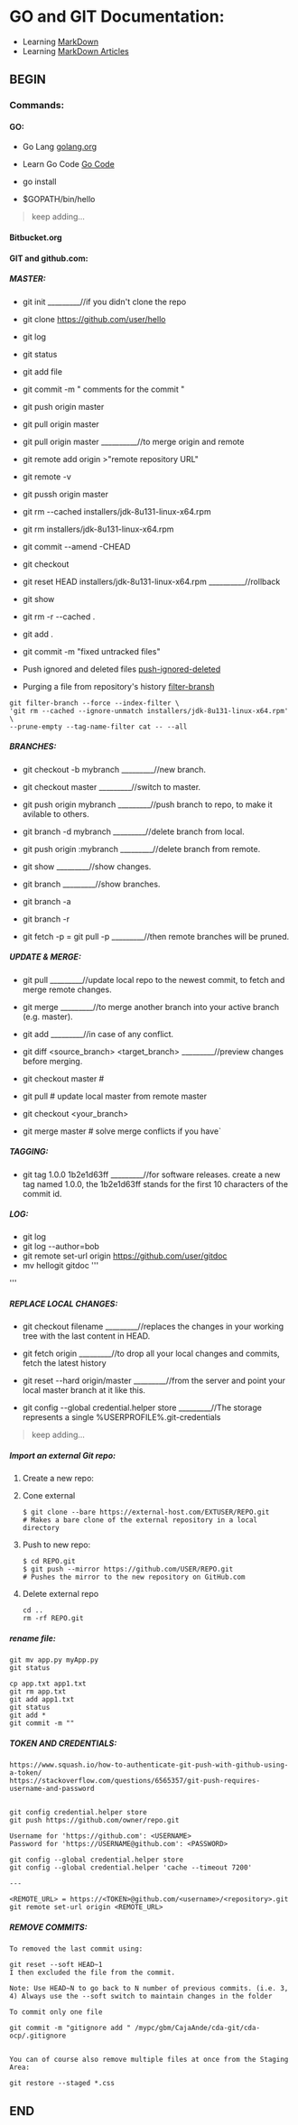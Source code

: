 # GO and GIT Documentation:


* Learning [MarkDown](https://help.github.com/articles/basic-writing-and-formatting-syntax/)
* Learning [MarkDown Articles](https://help.github.com/articles)

## **BEGIN**

### Commands:

#### GO:
* Go Lang [golang.org](https://golang.org/)
* Learn Go Code [Go Code](https://golang.org/doc/code.html)

* go install
* $GOPATH/bin/hello

> keep adding...

#### Bitbucket.org 


#### GIT and github.com:

##### MASTER:

* git init  _________//if you didn't clone the repo

* git clone https://github.com/user/hello

* git log
* git status
* git add file
* git commit -m " comments for the commit "
* git push origin master
* git pull origin master

* git pull origin master __________//to merge origin and remote

* git remote add origin >"remote repository URL"
* git remote -v
* git pussh origin master

* git rm --cached installers/jdk-8u131-linux-x64.rpm
* git rm installers/jdk-8u131-linux-x64.rpm

* git commit --amend -CHEAD

* git checkout
* git reset HEAD installers/jdk-8u131-linux-x64.rpm __________//rollback

* git show
* git rm -r --cached .
* git add .
* git commit -m "fixed untracked files"


* Push ignored and deleted files [push-ignored-deleted](https://stackoverflow.com/questions/33466466/git-still-trying-to-push-ignored-and-deleted-file)
* Purging a file from repository's history [filter-bransh](https://help.github.com/articles/removing-sensitive-data-from-a-repository/)

```
git filter-branch --force --index-filter \
'git rm --cached --ignore-unmatch installers/jdk-8u131-linux-x64.rpm' \
--prune-empty --tag-name-filter cat -- --all
```



##### BRANCHES:

* git checkout -b mybranch  _________//new branch.
* git checkout master       _________//switch to master.
* git push origin mybranch  _________//push branch to repo, to make it avilable to others.
* git branch -d mybranch    _________//delete branch from local.
* git push origin :mybranch	_________//delete branch from remote.

* git show		_________//show changes. 
* git branch		_________//show branches.
* git branch -a
* git branch -r

* git fetch -p = git pull -p  _________//then remote branches will be pruned.



##### UPDATE & MERGE:

* git pull		_________//update local repo to the newest commit, to fetch and merge remote changes.
* git merge <branch>	_________//to merge another branch into your active branch (e.g. master).

* git add <filename>	_________//in case of any conflict.

* git diff <source_branch> <target_branch> 	_________//preview changes before merging.

* git checkout master #
* git pull # update local master from remote master
* git checkout <your_branch>
* git merge master # solve merge conflicts if you have`

##### TAGGING:

* git tag 1.0.0 1b2e1d63ff	_________//for software releases. create a new tag named 1.0.0, the 1b2e1d63ff stands for the first 10 characters of the commit id.


##### LOG:

* git log
* git log --author=bob
* git remote set-url origin https://github.com/user/gitdoc
* mv hellogit gitdoc
'''

'''

##### REPLACE LOCAL CHANGES:

* git checkout filename			_________//replaces the changes in your working tree with the last content in HEAD.
* git fetch origin  			_________//to drop all your local changes and commits, fetch the latest history 
* git reset --hard origin/master	_________//from the server and point your local master branch at it like this.

 
* git config --global credential.helper store  _________//The storage represents a single %USERPROFILE%\.git-credentials

> keep adding...


##### Import an external Git repo:

1. Create a new repo:
   
2. Cone external
   ```
   $ git clone --bare https://external-host.com/EXTUSER/REPO.git
   # Makes a bare clone of the external repository in a local directory
   ```
3. Push to new repo:
   ```
   $ cd REPO.git
   $ git push --mirror https://github.com/USER/REPO.git
   # Pushes the mirror to the new repository on GitHub.com
   ```
4. Delete external repo
   ```
   cd ..
   rm -rf REPO.git
   ```


##### rename file:
```
git mv app.py myApp.py
git status

cp app.txt app1.txt
git rm app.txt
git add app1.txt
git status
git add *
git commit -m ""
```

##### TOKEN AND CREDENTIALS:
```
https://www.squash.io/how-to-authenticate-git-push-with-github-using-a-token/
https://stackoverflow.com/questions/6565357/git-push-requires-username-and-password


git config credential.helper store
git push https://github.com/owner/repo.git

Username for 'https://github.com': <USERNAME>
Password for 'https://USERNAME@github.com': <PASSWORD>

git config --global credential.helper store
git config --global credential.helper 'cache --timeout 7200'

---

<REMOTE_URL> = https://<TOKEN>@github.com/<username>/<repository>.git
git remote set-url origin <REMOTE_URL>
```

##### REMOVE COMMITS:
```
To removed the last commit using:

git reset --soft HEAD~1
I then excluded the file from the commit.

Note: Use HEAD~N to go back to N number of previous commits. (i.e. 3, 4) Always use the --soft switch to maintain changes in the folder

To commit only one file

git commit -m "gitignore add " /mypc/gbm/CajaAnde/cda-git/cda-ocp/.gitignore


You can of course also remove multiple files at once from the Staging Area:

git restore --staged *.css

```


## **END** ##


 
